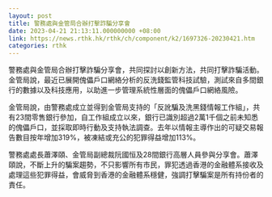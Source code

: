 ```yaml
---
layout: post
title: 警務處與金管局合辦打擊詐騙分享會
date: 2023-04-21 21:13:11.000000000 +08:00
link: https://news.rthk.hk/rthk/ch/component/k2/1697326-20230421.htm
categories: rthk
---
```


警務處與金管局合辦打擊詐騙分享會，共同探討以創新方法，共同打擊詐騙活動。金管局說，最近已展開傀儡戶口網絡分析的反洗錢監管科技試驗，測試來自多間銀行的數據以及科技應用，以助進一步管理系統性層面的傀儡戶口網絡風險。

金管局說，由警務處成立並得到金管局支持的「反訛騙及洗黑錢情報工作組」，共有23間零售銀行參加，自工作組成立以來，銀行已識別超過2萬1千個之前未知悉的傀儡戶口，並採取即時行動及支持執法調查。去年以情報主導作出的可疑交易報告數目按年增加319%，被凍結或充公的犯罪得益增加113%。

警務處處長蕭澤頤、金管局副總裁阮國恒及28間銀行高層人員參與分享會。蕭澤頤說，不斷上升的騙案趨勢，不只影響所有市民，罪犯透過香港的金融體系接收及處理這些犯罪得益，會威脅到香港的金融體系穩健，強調打擊騙案是所有持份者的責任。
